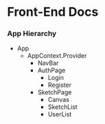 # Front-End Docs

### App Hierarchy
- App
  - AppContext.Provider
    - NavBar
    - AuthPage
      - Login
      - Register
    - SketchPage
      - Canvas
      - SketchList
      - UserList


